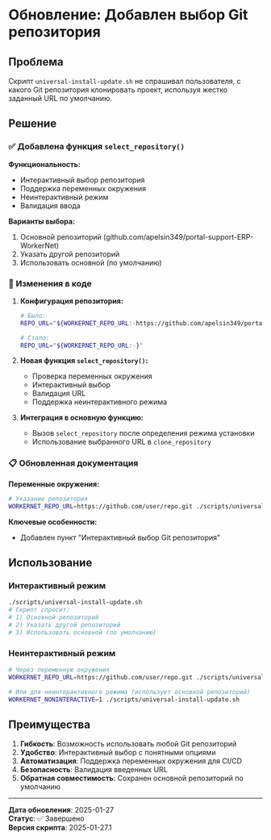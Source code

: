 # Обновление: Добавлен выбор Git репозитория

## Проблема
Скрипт `universal-install-update.sh` не спрашивал пользователя, с какого Git репозитория клонировать проект, используя жестко заданный URL по умолчанию.

## Решение

### ✅ Добавлена функция `select_repository()`

**Функциональность:**
- Интерактивный выбор репозитория
- Поддержка переменных окружения
- Неинтерактивный режим
- Валидация ввода

**Варианты выбора:**
1. Основной репозиторий (github.com/apelsin349/portal-support-ERP-WorkerNet)
2. Указать другой репозиторий
3. Использовать основной (по умолчанию)

### 🔧 Изменения в коде

1. **Конфигурация репозитория:**
   ```bash
   # Было:
   REPO_URL="${WORKERNET_REPO_URL:-https://github.com/apelsin349/portal-support-ERP-WorkerNet.git}"
   
   # Стало:
   REPO_URL="${WORKERNET_REPO_URL:-}"
   ```

2. **Новая функция `select_repository()`:**
   - Проверка переменных окружения
   - Интерактивный выбор
   - Валидация URL
   - Поддержка неинтерактивного режима

3. **Интеграция в основную функцию:**
   - Вызов `select_repository` после определения режима установки
   - Использование выбранного URL в `clone_repository`

### 📋 Обновленная документация

**Переменные окружения:**
```bash
# Указание репозитория
WORKERNET_REPO_URL=https://github.com/user/repo.git ./scripts/universal-install-update.sh
```

**Ключевые особенности:**
- Добавлен пункт "Интерактивный выбор Git репозитория"

## Использование

### Интерактивный режим
```bash
./scripts/universal-install-update.sh
# Скрипт спросит:
# 1) Основной репозиторий
# 2) Указать другой репозиторий  
# 3) Использовать основной (по умолчанию)
```

### Неинтерактивный режим
```bash
# Через переменную окружения
WORKERNET_REPO_URL=https://github.com/user/repo.git ./scripts/universal-install-update.sh

# Или для неинтерактивного режима (использует основной репозиторий)
WORKERNET_NONINTERACTIVE=1 ./scripts/universal-install-update.sh
```

## Преимущества

1. **Гибкость**: Возможность использовать любой Git репозиторий
2. **Удобство**: Интерактивный выбор с понятными опциями
3. **Автоматизация**: Поддержка переменных окружения для CI/CD
4. **Безопасность**: Валидация введенных URL
5. **Обратная совместимость**: Сохранен основной репозиторий по умолчанию

---

**Дата обновления**: 2025-01-27  
**Статус**: ✅ Завершено  
**Версия скрипта**: 2025-01-27.1
